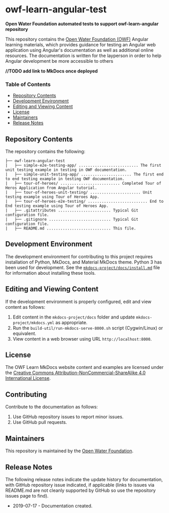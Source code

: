# owf-learn-angular-test
**Open Water Foundation automated tests to support owf-learn-angular repository**

This repository contains the [Open Water Foundation (OWF)](http://openwaterfoundation.org/) Angular learning materials, which provides guidance for testing an Angular web application using Angular's documentation as well as additional online resources. The documentation is written for the layperson in order to help Angular development be more accessible to others

**//TODO add link to MkDocs once deployed**

### Table of Contents

- [Repository Contents](https://github.com/OpenWaterFoundation/owf-learn-angular#repository-contents)
- [Development Environment](https://github.com/OpenWaterFoundation/owf-learn-angular#development-environment)
- [Editing and Viewing Content](https://github.com/OpenWaterFoundation/owf-learn-angular#editing-and-viewing-content)
- [License](https://github.com/OpenWaterFoundation/owf-learn-angular#license)
- [Maintainers](https://github.com/OpenWaterFoundation/owf-learn-angular#maintainers)
- [Release Notes](https://github.com/OpenWaterFoundation/owf-learn-angular#release-notes)

## Repository Contents

The repository contains the following:

```
├── owf-learn-angular-test
|   ├── simple-e2e-testing-app/ .......................... The first unit testing example in testing in OWF documentation. 
|   ├── simple-unit-testing-app/ ...................... The first end to end testing example in testing OWF documentation.
|   ├── tour-of-heroes/ .......................... Completed Tour of Heros Application from Angular tutorial.
|   ├── tour-of-heroes-unit-testing/ ...................... Unit testing example using Tour of Heroes App.
|   ├── tour-of-heroes-e2e-testing/ .......................... End to End testing example using Tour of Heroes App.
|   ├── .gitattributes ....................... Typical Git configuration file.
|   ├── .gitignore ........................... Typical Git configuration file.
|   ├── README.md ............................ This file.
```

## Development Environment

The development environment for contributing to this project requires installation of Python, MkDocs, and Material MkDocs theme. Python 3 has been used for development. See the [`mkdocs-project/docs/install.md`](https://github.com/OpenWaterFoundation/owf-learn-mkdocs/blob/master/mkdocs-project/docs/install.md) file for information about installing these tools.

## Editing and Viewing Content

If the development environment is properly configured, edit and view content as follows:

1. Edit content in the `mkdocs-project/docs` folder and update `mkdocs-project/mkdocs.yml` as appropriate.
2. Run the `build-util/run-mkdocs-serve-8000.sh` script (Cygwin/Linux) or equivalent.
3. View content in a web browser using URL `http://localhost:8000`.

## License

The OWF Learn MkDocs website content and examples are licensed under the [Creative Commons Attribution-NonCommercial-ShareAlike 4.0 International License](https://creativecommons.org/licenses/by-nc-sa/4.0).

## Contributing

Contribute to the documentation as follows:

1. Use GitHub repository issues to report minor issues.
2. Use GitHub pull requests.

## Maintainers

This repository is maintained by the [Open Water Foundation](http://openwaterfoundation.org/).

## Release Notes

The following release notes indicate the update history for documentation, with GitHub repository issue indicated, if applicable (links to issues via README.md are not cleanly supported by GitHub so use the repository issues page to find).

- 2019-07-17 - Documentation created.